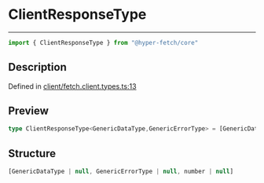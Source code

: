 

# ClientResponseType

<div class="api-docs__separator" data-reactroot="">

---

</div><div class="api-docs__import" data-reactroot="">

```ts
import { ClientResponseType } from "@hyper-fetch/core"
```

</div><div class="api-docs__section">

## Description

</div><div class="api-docs__description"><span class="api-docs__do-not-parse">



</span></div><p class="api-docs__definition">

Defined in [client/fetch.client.types.ts:13](https://github.com/BetterTyped/hyper-fetch/blob/6c3eaa91/packages/core/src/client/fetch.client.types.ts#L13)

</p><div class="api-docs__section">

## Preview

</div><div class="api-docs__preview type single">

```ts
type ClientResponseType<GenericDataType,GenericErrorType> = [GenericDataType | null, GenericErrorType | null, number | null];
```

</div><div class="api-docs__section">

## Structure

</div><div class="api-docs__returns">

```ts
[GenericDataType | null, GenericErrorType | null, number | null]
```

</div>